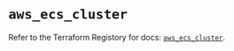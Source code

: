 # `aws_ecs_cluster`

Refer to the Terraform Registory for docs: [`aws_ecs_cluster`](https://registry.terraform.io/providers/hashicorp/aws/5.5.0/docs/resources/ecs_cluster).
